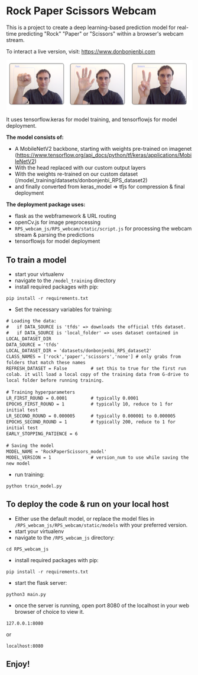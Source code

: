 
# Rock Paper Scissors Webcam
This is a project to create a deep learning-based prediction model for real-time predicting "Rock" "Paper" or "Scissors" within a browser's webcam stream.  

To interact a live version, visit: https://www.donbonjenbi.com

![Rock Paper Scissors Example](misc/example_screenshots.png)

It uses tensorflow.keras for model training, and tensorflowjs for model deployment.  

**The model consists of:**
- A MobileNetV2 backbone, starting with weights pre-trained on imagenet (https://www.tensorflow.org/api_docs/python/tf/keras/applications/MobileNetV2)
- With the head replaced with our custom output layers 
- With the weights re-trained on our custom dataset (/model_training/datasets/donbonjenbi_RPS_dataset2)
- and finally converted from keras_model => tfjs for compression & final deployment


**The deployment package uses:**
- flask as the webframework & URL routing
- openCv.js for image preprocessing
- `RPS_webcam_js/RPS_webcam/static/script.js` for processing the webcam stream & parsing the predictions
- tensorflowjs for model deployment



## To train a model
- start your virtualenv
- navigate to the `/model_training` directory
- install required packages with pip: 
```
pip install -r requirements.txt
```
- Set the necessary variables for training: 
```
# Loading the data:  
# 	if DATA_SOURCE is 'tfds' => downloads the official tfds dataset.  
# 	if DATA_SOURCE is 'local_folder' => uses dataset contained in LOCAL_DATASET_DIR
DATA_SOURCE = 'tfds'  
LOCAL_DATASET_DIR = 'datasets/donbonjenbi_RPS_dataset2'
CLASS_NAMES = ['rock','paper','scissors','none'] # only grabs from folders that match these names
REFRESH_DATASET = False 		# set this to true for the first run colab. it will load a local copy of the training data from G-drive to local folder before running training.  

# Training hyperparameters
LR_FIRST_ROUND = 0.0001 		# typically 0.0001
EPOCHS_FIRST_ROUND = 1 			# typically 10, reduce to 1 for initial test
LR_SECOND_ROUND = 0.000005  	# typically 0.000001 to 0.000005
EPOCHS_SECOND_ROUND = 1 		# typically 200, reduce to 1 for initial test
EARLY_STOPPING_PATIENCE = 6

# Saving the model
MODEL_NAME = 'RockPaperScissors_model' 
MODEL_VERSION = 1  				# version_num to use while saving the new model
```
- run training:
```
python train_model.py
```


## To deploy the code & run on your local host
- Either use the default model, or replace the model files in `/RPS_webcam_js/RPS_webcam/static/models` with your preferred version.  
- start your virtualenv
- navigate to the `/RPS_webcam_js` directory:  
```
cd RPS_webcam_js
```
- install required packages with pip: 
```
pip install -r requirements.txt
```
- start the flask server: 
```
python3 main.py
```
- once the server is running, open port 8080 of the localhost in your web browser of choice to view it.  
```
127.0.0.1:8080
```
or
```
localhost:8080
```

## Enjoy! 
